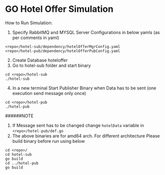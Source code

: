 # GO Hotel Offer Simulation


How to Run Simulation:
1. Specify RabbitMQ and MYSQL Server Configurations in below yamls (as per comments in yaml)
```
<repo>/hotel-sub/dependency/hotelOfferMgrConfig.yaml
<repo>/hotel-pub/dependency/hotelOfferPubConfig.yaml
```
2. Create Database hoteloffer
3. Go to hotel-sub folder and start binary 

```
cd <repo>/hotel-sub
./hotel-sub
```
4. In a new terminal Start Publisher Binary when Data has to be sent (one execution send message only once)
```
cd <repo>/hotel-pub
./hotel-pub
```

######NOTE
1. If Message sent has to be changed change `hotelData` variable in `<repo>/hotel-pub/def.go`
2. The above binaries are for amd64 arch. For different architecture Please build binary before run using below
```
cd <repo>/
cd hotel-sub
go build
cd ../hotel-pub
go build
```